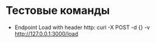 # Тестовые команды

- Endpoint Load with header http:
curl -X POST -d {} -v http://127.0.0.1:3000/load